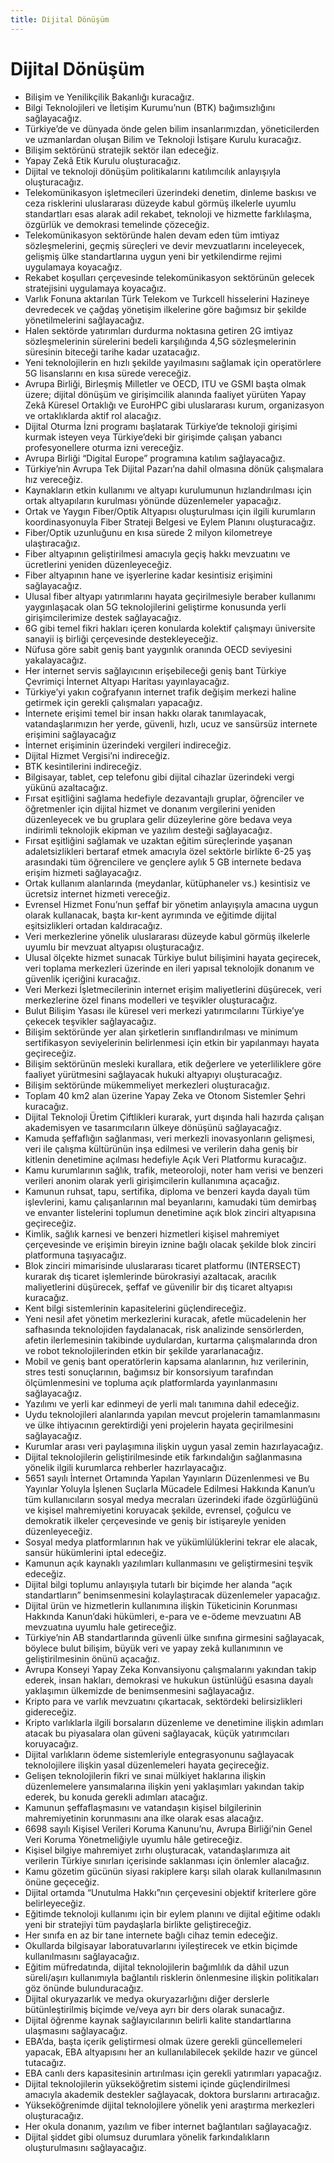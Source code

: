 ```yaml
---
title: Dijital Dönüşüm
---
```


Dijital Dönüşüm
===


* Bilişim ve Yenilikçilik Bakanlığı kuracağız.
* Bilgi Teknolojileri ve İletişim Kurumu’nun (BTK) bağımsızlığını sağlayacağız.
* Türkiye’de ve dünyada önde gelen bilim insanlarımızdan, yöneticilerden ve uzmanlardan oluşan Bilim ve Teknoloji İstişare Kurulu kuracağız.
* Bilişim sektörünü stratejik sektör ilan edeceğiz.
* Yapay Zekâ Etik Kurulu oluşturacağız.
* Dijital ve teknoloji dönüşüm politikalarını katılımcılık anlayışıyla oluşturacağız.
* Telekomünikasyon işletmecileri üzerindeki denetim, dinleme baskısı ve ceza risklerini uluslararası düzeyde kabul görmüş ilkelerle uyumlu standartları esas alarak adil rekabet, teknoloji ve hizmette farklılaşma, özgürlük ve demokrasi temelinde çözeceğiz.
* Telekomünikasyon sektöründe halen devam eden tüm imtiyaz sözleşmelerini, geçmiş süreçleri ve devir mevzuatlarını inceleyecek, gelişmiş ülke standartlarına uygun yeni bir yetkilendirme rejimi uygulamaya koyacağız.
* Rekabet koşulları çerçevesinde telekomünikasyon sektörünün gelecek stratejisini uygulamaya koyacağız.
* Varlık Fonuna aktarılan Türk Telekom ve Turkcell hisselerini Hazineye devredecek ve çağdaş yönetişim ilkelerine göre bağımsız bir şekilde yönetilmelerini sağlayacağız.
* Halen sektörde yatırımları durdurma noktasına getiren 2G imtiyaz sözleşmelerinin sürelerini bedeli karşılığında 4,5G sözleşmelerinin süresinin biteceği tarihe kadar uzatacağız.
* Yeni teknolojilerin en hızlı şekilde yayılmasını sağlamak için operatörlere 5G lisanslarını en kısa sürede vereceğiz.
* Avrupa Birliği, Birleşmiş Milletler ve OECD, ITU ve GSMI başta olmak üzere; dijital dönüşüm ve girişimcilik alanında faaliyet yürüten Yapay Zekâ Küresel Ortaklığı ve EuroHPC gibi uluslararası kurum, organizasyon ve ortaklıklarda aktif rol alacağız.
* Dijital Oturma İzni programı başlatarak Türkiye’de teknoloji girişimi kurmak isteyen veya Türkiye’deki bir girişimde çalışan yabancı profesyonellere oturma izni vereceğiz.
* Avrupa Birliği “Digital Europe” programına katılım sağlayacağız.
* Türkiye’nin Avrupa Tek Dijital Pazarı’na dahil olmasına dönük çalışmalara hız vereceğiz.
* Kaynakların etkin kullanımı ve altyapı kurulumunun hızlandırılması için ortak altyapıların kurulması yönünde düzenlemeler yapacağız.
* Ortak ve Yaygın Fiber/Optik Altyapısı oluşturulması için ilgili kurumların koordinasyonuyla Fiber Strateji Belgesi ve Eylem Planını oluşturacağız.
* Fiber/Optik uzunluğunu en kısa sürede 2 milyon kilometreye ulaştıracağız.
* Fiber altyapının geliştirilmesi amacıyla geçiş hakkı mevzuatını ve ücretlerini yeniden düzenleyeceğiz.
* Fiber altyapının hane ve işyerlerine kadar kesintisiz erişimini sağlayacağız.
* Ulusal fiber altyapı yatırımlarını hayata geçirilmesiyle beraber kullanımı yaygınlaşacak olan 5G teknolojilerini geliştirme konusunda yerli girişimcilerimize destek sağlayacağız.
* 6G gibi temel fikri hakları içeren konularda kolektif çalışmayı üniversite sanayii iş birliği çerçevesinde destekleyeceğiz.
* Nüfusa göre sabit geniş bant yaygınlık oranında OECD seviyesini yakalayacağız.
* Her internet servis sağlayıcının erişebileceği geniş bant Türkiye Çevrimiçi İnternet Altyapı Haritası yayınlayacağız.
* Türkiye’yi yakın coğrafyanın internet trafik değişim merkezi haline getirmek için gerekli çalışmaları yapacağız.
* İnternete erişimi temel bir insan hakkı olarak tanımlayacak, vatandaşlarımızın her yerde, güvenli, hızlı, ucuz ve sansürsüz internete erişimini sağlayacağız
* İnternet erişiminin üzerindeki vergileri indireceğiz.
* Dijital Hizmet Vergisi’ni indireceğiz.
* BTK kesintilerini indireceğiz.
* Bilgisayar, tablet, cep telefonu gibi dijital cihazlar üzerindeki vergi yükünü azaltacağız.
* Fırsat eşitliğini sağlama hedefiyle dezavantajlı gruplar, öğrenciler ve öğretmenler için dijital hizmet ve donanım vergilerini yeniden düzenleyecek ve bu gruplara gelir düzeylerine göre bedava veya indirimli teknolojik ekipman ve yazılım desteği sağlayacağız.
* Fırsat eşitliğini sağlamak ve uzaktan eğitim süreçlerinde yaşanan adaletsizlikleri bertaraf etmek amacıyla özel sektörle birlikte 6-25 yaş arasındaki tüm öğrencilere ve gençlere aylık 5 GB internete bedava erişim hizmeti sağlayacağız.
* Ortak kullanım alanlarında (meydanlar, kütüphaneler vs.) kesintisiz ve ücretsiz internet hizmeti vereceğiz.
* Evrensel Hizmet Fonu’nun şeffaf bir yönetim anlayışıyla amacına uygun olarak kullanacak, başta kır-kent ayrımında ve eğitimde dijital eşitsizlikleri ortadan kaldıracağız.
* Veri merkezlerine yönelik uluslararası düzeyde kabul görmüş ilkelerle uyumlu bir mevzuat altyapısı oluşturacağız.
* Ulusal ölçekte hizmet sunacak Türkiye bulut bilişimini hayata geçirecek, veri toplama merkezleri üzerinde en ileri yapısal teknolojik donanım ve güvenlik içeriğini kuracağız.
* Veri Merkezi İşletmecilerinin internet erişim maliyetlerini düşürecek, veri merkezlerine özel finans modelleri ve teşvikler oluşturacağız.
* Bulut Bilişim Yasası ile küresel veri merkezi yatırımcılarını Türkiye’ye çekecek teşvikler sağlayacağız.
* Bilişim sektöründe yer alan şirketlerin sınıflandırılması ve minimum sertifikasyon seviyelerinin belirlenmesi için etkin bir yapılanmayı hayata geçireceğiz.
* Bilişim sektörünün mesleki kurallara, etik değerlere ve yeterliliklere göre faaliyet yürütmesini sağlayacak hukuki altyapıyı oluşturacağız.
* Bilişim sektöründe mükemmeliyet merkezleri oluşturacağız.
* Toplam 40 km2 alan üzerine Yapay Zeka ve Otonom Sistemler Şehri kuracağız.
* Dijital Teknoloji Üretim Çiftlikleri kurarak, yurt dışında hali hazırda çalışan akademisyen ve tasarımcıların ülkeye dönüşünü sağlayacağız.
* Kamuda şeffaflığın sağlanması, veri merkezli inovasyonların gelişmesi, veri ile çalışma kültürünün inşa edilmesi ve verilerin daha geniş bir kitlenin denetimine açılması hedefiyle Açık Veri Platformu kuracağız.
* Kamu kurumlarının sağlık, trafik, meteoroloji, noter ham verisi ve benzeri verileri anonim olarak yerli girişimcilerin kullanımına açacağız.
* Kamunun ruhsat, tapu, sertifika, diploma ve benzeri kayda dayalı tüm işlevlerini, kamu çalışanlarının mal beyanlarını, kamudaki tüm demirbaş ve envanter listelerini toplumun denetimine açık blok zinciri altyapısına geçireceğiz.
* Kimlik, sağlık karnesi ve benzeri hizmetleri kişisel mahremiyet çerçevesinde ve erişimin bireyin iznine bağlı olacak şekilde blok zinciri platformuna taşıyacağız.
* Blok zinciri mimarisinde uluslararası ticaret platformu (INTERSECT) kurarak dış ticaret işlemlerinde bürokrasiyi azaltacak, aracılık maliyetlerini düşürecek, şeffaf ve güvenilir bir dış ticaret altyapısı kuracağız.
* Kent bilgi sistemlerinin kapasitelerini güçlendireceğiz.
* Yeni nesil afet yönetim merkezlerini kuracak, afetle mücadelenin her safhasında teknolojiden faydalanacak, risk analizinde sensörlerden, afetin ilerlemesinin takibinde uydulardan, kurtarma çalışmalarında dron ve robot teknolojilerinden etkin bir şekilde yararlanacağız.
* Mobil ve geniş bant operatörlerin kapsama alanlarının, hız verilerinin, stres testi sonuçlarının, bağımsız bir konsorsiyum tarafından ölçümlenmesini ve topluma açık platformlarda yayınlanmasını sağlayacağız.
* Yazılımı ve yerli kar edinmeyi de yerli malı tanımına dahil edeceğiz.
* Uydu teknolojileri alanlarında yapılan mevcut projelerin tamamlanmasını ve ülke ihtiyacının gerektirdiği yeni projelerin hayata geçirilmesini sağlayacağız.
* Kurumlar arası veri paylaşımına ilişkin uygun yasal zemin hazırlayacağız.
* Dijital teknolojilerin geliştirilmesinde etik farkındalığın sağlanmasına yönelik ilgili kurumlarca rehberler hazırlayacağız.
* 5651 sayılı İnternet Ortamında Yapılan Yayınların Düzenlenmesi ve Bu Yayınlar Yoluyla İşlenen Suçlarla Mücadele Edilmesi Hakkında Kanun’u tüm kullanıcıların sosyal medya mecraları üzerindeki ifade özgürlüğünü ve kişisel mahremiyetini koruyacak şekilde, evrensel, çoğulcu ve demokratik ilkeler çerçevesinde ve geniş bir istişareyle yeniden düzenleyeceğiz.
* Sosyal medya platformlarının hak ve yükümlülüklerini tekrar ele alacak, sansür hükümlerini iptal edeceğiz.
* Kamunun açık kaynaklı yazılımları kullanmasını ve geliştirmesini teşvik edeceğiz.
* Dijital bilgi toplumu anlayışıyla tutarlı bir biçimde her alanda “açık standartların” benimsenmesini kolaylaştıracak düzenlemeler yapacağız.
* Dijital ürün ve hizmetlerin kullanımına ilişkin Tüketicinin Korunması Hakkında Kanun’daki hükümleri, e-para ve e-ödeme mevzuatını AB mevzuatına uyumlu hale getireceğiz.
* Türkiye’nin AB standartlarında güvenli ülke sınıfına girmesini sağlayacak, böylece bulut bilişim, büyük veri ve yapay zekâ kullanımının ve geliştirilmesinin önünü açacağız.
* Avrupa Konseyi Yapay Zeka Konvansiyonu çalışmalarını yakından takip ederek, insan hakları, demokrasi ve hukukun üstünlüğü esasına dayalı yaklaşımın ülkemizde de benimsenmesini sağlayacağız.
* Kripto para ve varlık mevzuatını çıkartacak, sektördeki belirsizlikleri gidereceğiz.
* Kripto varlıklarla ilgili borsaların düzenleme ve denetimine ilişkin adımları atacak bu piyasalara olan güveni sağlayacak, küçük yatırımcıları koruyacağız.
* Dijital varlıkların ödeme sistemleriyle entegrasyonunu sağlayacak teknolojilere ilişkin yasal düzenlemeleri hayata geçireceğiz.
* Gelişen teknolojilerin fikri ve sınai mülkiyet haklarına ilişkin düzenlemelere yansımalarına ilişkin yeni yaklaşımları yakından takip ederek, bu konuda gerekli adımları atacağız.
* Kamunun şeffaflaşmasını ve vatandaşın kişisel bilgilerinin mahremiyetinin korunmasını ana ilke olarak esas alacağız.
* 6698 sayılı Kişisel Verileri Koruma Kanunu’nu, Avrupa Birliği’nin Genel Veri Koruma Yönetmeliğiyle uyumlu hâle getireceğiz.
* Kişisel bilgiye mahremiyet zırhı oluşturacak, vatandaşlarımıza ait verilerin Türkiye sınırları içerisinde saklanması için önlemler alacağız.
* Kamu gözetim gücünün siyasi rakiplere karşı silah olarak kullanılmasının önüne geçeceğiz.
* Dijital ortamda “Unutulma Hakkı”nın çerçevesini objektif kriterlere göre belirleyeceğiz.
* Eğitimde teknoloji kullanımı için bir eylem planını ve dijital eğitime odaklı yeni bir stratejiyi tüm paydaşlarla birlikte geliştireceğiz.
* Her sınıfa en az bir tane internete bağlı cihaz temin edeceğiz.
* Okullarda bilgisayar laboratuvarlarını iyileştirecek ve etkin biçimde kullanılmasını sağlayacağız.
* Eğitim müfredatında, dijital teknolojilerin bağımlılık da dâhil uzun süreli/aşırı kullanımıyla bağlantılı risklerin önlenmesine ilişkin politikaları göz önünde bulunduracağız.
* Dijital okuryazarlık ve medya okuryazarlığını diğer derslerle bütünleştirilmiş biçimde ve/veya ayrı bir ders olarak sunacağız.
* Dijital öğrenme kaynak sağlayıcılarının belirli kalite standartlarına ulaşmasını sağlayacağız.
* EBA’da, başta içerik geliştirmesi olmak üzere gerekli güncellemeleri yapacak, EBA altyapısını her an kullanılabilecek şekilde hazır ve güncel tutacağız.
* EBA canlı ders kapasitesinin artırılması için gerekli yatırımları yapacağız.
* Dijital teknolojilerin yükseköğretim sistemi içinde güçlendirilmesi amacıyla akademik destekler sağlayacak, doktora burslarını artıracağız.
* Yükseköğrenimde dijital teknolojilere yönelik yeni araştırma merkezleri oluşturacağız.
* Her okula donanım, yazılım ve fiber internet bağlantıları sağlayacağız.
* Dijital şiddet gibi olumsuz durumlara yönelik farkındalıkların oluşturulmasını sağlayacağız.